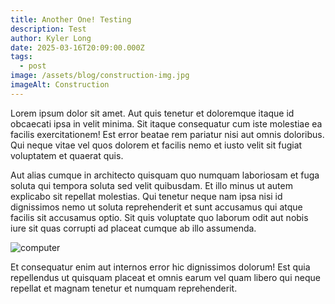 ```yaml
---
title: Another One! Testing
description: Test
author: Kyler Long
date: 2025-03-16T20:09:00.000Z
tags:
  - post
image: /assets/blog/construction-img.jpg
imageAlt: Construction
---
```

Lorem ipsum dolor sit amet. Aut quis tenetur et doloremque itaque id obcaecati ipsa in velit minima. Sit itaque consequatur cum iste molestiae ea facilis exercitationem! Est error beatae rem pariatur nisi aut omnis doloribus. Qui neque vitae vel quos dolorem et facilis nemo et iusto velit sit fugiat voluptatem et quaerat quis. 

Aut alias cumque in architecto quisquam quo numquam laboriosam et fuga soluta qui tempora soluta sed velit quibusdam. Et illo minus ut autem explicabo sit repellat molestias. Qui tenetur neque nam ipsa nisi id dignissimos nemo ut soluta reprehenderit et sunt accusamus qui atque facilis sit accusamus optio. Sit quis voluptate quo laborum odit aut nobis iure sit quas corrupti ad placeat cumque ab illo assumenda. 

![computer](/assets/blog/pexels-expect-best-79873-323780.jpg "Computer Icon")

Et consequatur enim aut internos error hic dignissimos dolorum! Est quia repellendus ut quisquam placeat et omnis earum vel quam libero qui neque repellat et magnam tenetur et numquam reprehenderit.
